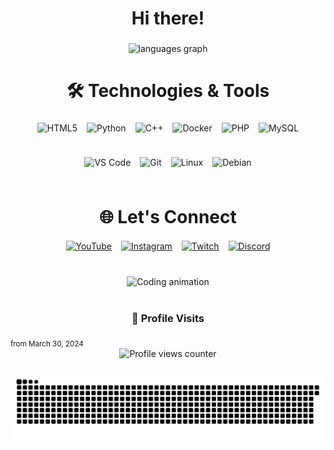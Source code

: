 <h1 align="center">Hi there!</h1>

###

<div align="center">
  <img src="https://github-readme-stats.vercel.app/api/top-langs?username=Nikilites&locale=en&hide_title=false&layout=compact&card_width=320&langs_count=6&theme=merko&hide_border=false&exclude_repo=github-readme-stats" height="150" alt="languages graph" />
</div>

###

<h1 align="center">🛠️ Technologies & Tools</h1>

###

<div align="center" style="display: flex; flex-wrap: wrap; gap: 15px; justify-content: center;">
  <!-- Development -->
  <img src="https://cdn.jsdelivr.net/gh/devicons/devicon/icons/html5/html5-original.svg" height="40" alt="HTML5" title="HTML5"/>
  <img src="https://cdn.jsdelivr.net/gh/devicons/devicon/icons/python/python-original.svg" height="40" alt="Python" title="Python"/>
  <img src="https://cdn.jsdelivr.net/gh/devicons/devicon/icons/cplusplus/cplusplus-original.svg" height="40" alt="C++" title="C++"/>
  <img src="https://cdn.jsdelivr.net/gh/devicons/devicon/icons/docker/docker-original.svg" height="40" alt="Docker" title="Docker"/>
  <img src="https://cdn.jsdelivr.net/gh/devicons/devicon/icons/php/php-original.svg" height="40" alt="PHP" title="PHP"/>
  <img src="https://cdn.jsdelivr.net/gh/devicons/devicon/icons/mysql/mysql-original.svg" height="40" alt="MySQL" title="MySQL"/>
  
  <!-- Tools -->
  <img src="https://cdn.jsdelivr.net/gh/devicons/devicon/icons/vscode/vscode-original.svg" height="40" alt="VS Code" title="VS Code"/>
  <img src="https://cdn.jsdelivr.net/gh/devicons/devicon/icons/git/git-original.svg" height="40" alt="Git" title="Git"/>
  <img src="https://cdn.jsdelivr.net/gh/devicons/devicon/icons/linux/linux-original.svg" height="40" alt="Linux" title="Linux"/>
  <img src="https://cdn.jsdelivr.net/gh/devicons/devicon/icons/debian/debian-original.svg" height="40" alt="Debian" title="Debian"/>
</div>

###

<h1 align="center">🌐 Let's Connect</h1>

<div align="center" style="display: flex; gap: 15px; justify-content: center; margin: 20px 0;">
  <a href="https://www.youtube.com/c/Nikilite" target="_blank">
    <img src="https://img.shields.io/badge/YouTube-FF0000?style=for-the-badge&logo=youtube&logoColor=white" height="35" alt="YouTube"/>
  </a>
  <a href="https://www.instagram.com/nikilite_official/" target="_blank">
    <img src="https://img.shields.io/badge/Instagram-E4405F?style=for-the-badge&logo=instagram&logoColor=white" height="35" alt="Instagram"/>
  </a>
  <a href="https://www.twitch.tv/nikilite_official" target="_blank">
    <img src="https://img.shields.io/badge/Twitch-9146FF?style=for-the-badge&logo=twitch&logoColor=white" height="35" alt="Twitch"/>
  </a>
  <a href="https://discord.com/users/718462762983882802" target="_blank">
    <img src="https://img.shields.io/badge/Discord-5865F2?style=for-the-badge&logo=discord&logoColor=white" height="35" alt="Discord"/>
  </a>
</div>

###

<div align="center" style="margin: 40px 0;">
  <img height="200" src="https://media1.giphy.com/media/wwg1suUiTbCY8H8vIA/200w.gif?cid=6c09b9529gz88kpts121sby8swfb7ykasu18rpibejyta59p&ep=v1_gifs_search&rid=200w.gif&ct=g" alt="Coding animation" />
</div>

###

<h3 align="center">🚀 Profile Visits</h3>
<sub align="center">from March 30, 2024</sub>

<div align="center">
  <img src="https://komarev.com/ghpvc/?username=Nikilites&label=Profile+Views&color=blueviolet&style=flat" alt="Profile views counter" />
</div>

###

<img src="https://raw.githubusercontent.com/Nikilites/Nikilites/output/snake.svg" alt="Snake animation" />
